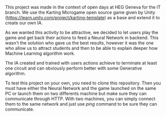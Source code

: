 This project was made in the context of open days at HEG Geneva for the IT branch. We use the Karting Microgame open source game given by Unity (https://learn.unity.com/project/karting-template) as a base and extend it to create our own IA.

As we wanted this activity to be attractive, we decided to let users play the game and get back their actions to feed a Neural Network in backend. This wasn't the solution who gave us the best results, however it was the one who allow us to attract students and then to be able to explain deeper how Machine Learning algorithm work.

The IA created and trained with users actions achieve to terminate at least one circuit and can obviously perform better with some Generative algorithm.

To test this project on your own, you need to clone this repository. Then you must have either the Neural Network and the game launched on the same PC or launch them on two differents machine but make sure they can communicate through HTTP. With two machines, you can simply connect them to the same network and just use *ping* command to be sure they can communicate.